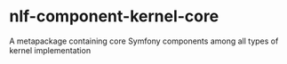 # nlf-component-kernel-core
A metapackage containing core Symfony components among all types of kernel implementation
